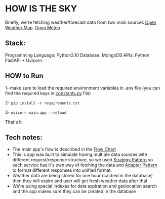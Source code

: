 # HOW IS THE SKY
Briefly, we're fetching weather/forecast data from two main sources [Open Weather Map](https://openweathermap.org/). [Open Meteo](https://open-meteo.com/)

## Stack:
Programming Language: Python3.10
Database: MongoDB
APIs: Python FastAPI + Uvicorn

## HOW to Run
1- make sure to load the required environment variables in .env file (you can find the required keys in [constants.py](/constants.py) file)

2- `pip install -r requirements.txt`

3- `uvicorn main:app --reload`

That's it

## Tech notes:
- The main app's flow is described in the [Flow Chart](/flowchart.pdf)
- This is app was built to simulate having multiple data sources with different request/response structure, so we used [Strategy Pattern]() so each service has it's own way of fetching the data and [Adapter Pattern]() to format different responses into unified format.
- Weather data are being stored for one hour (cached in the database) then they will expire and user will get fresh weather data after that
- We're using special indexes for data expiration and geolocation search and the app makes sure they can be created in the database
